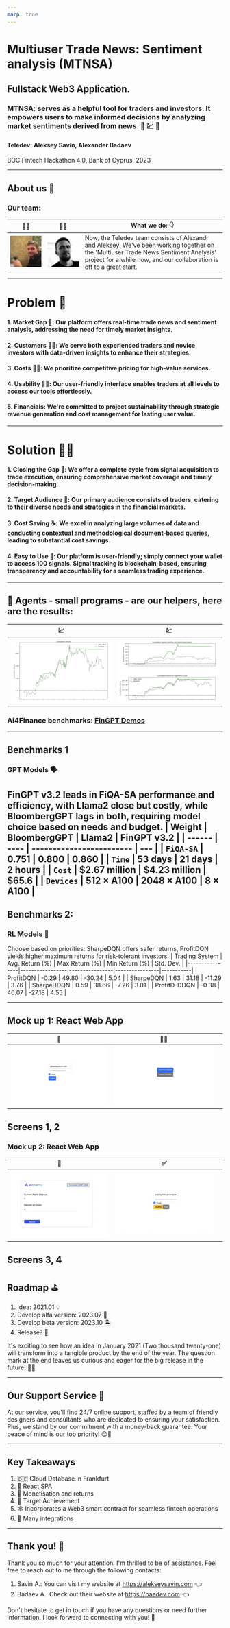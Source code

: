 ```yaml
---
marp: true
---
```


# Multiuser Trade News: Sentiment analysis (MTNSA)
## Fullstack Web3 Application.
### MTNSA: serves as a helpful tool for traders and investors. It empowers users to make informed decisions by analyzing market sentiments derived from news. 📲 💹 💸

#### Teledev: Aleksey Savin, Alexander Badaev
BOC Fintech Hackathon 4.0, Bank of Cyprus, 2023

---
## About us 🔎
### Our team:
| 👨‍💻 | 👨‍💻 | What we do: 👇| 
| ---- | ---- | ------------ | 
| ![](img/alxy_mini.jpeg) | ![](img/baadev_mini.jpeg) | Now, the Teledev team consists of Alexandr and Aleksey. We've been working together on the 'Multiuser Trade News Sentiment Analysis' project for a while now, and our collaboration is off to a great start.
---
# Problem 🤷
#### 1. Market Gap 🕺: Our platform offers real-time trade news and sentiment analysis, addressing the need for timely market insights.
#### 2. Customers 🦹‍♀️: We serve both experienced traders and novice investors with data-driven insights to enhance their strategies.
#### 3. Costs 🧙‍♂️: We prioritize competitive pricing for high-value services.
#### 4. Usability 👨‍💼: Our user-friendly interface enables traders at all levels to access our tools effortlessly.
#### 5. Financials: We're committed to project sustainability through strategic revenue generation and cost management for lasting user value.

---
# Solution 💆‍♂️
#### 1. Closing the Gap 🏪: We offer a complete cycle from signal acquisition to trade execution, ensuring comprehensive market coverage and timely decision-making.
#### 2. Target Audience 💅: Our primary audience consists of traders, catering to their diverse needs and strategies in the financial markets.
#### 3. Cost Saving ☕️: We excel in analyzing large volumes of data and conducting contextual and methodological document-based queries, leading to substantial cost savings.
#### 4. Easy to Use 📲: Our platform is user-friendly; simply connect your wallet to access 100 signals. Signal tracking is blockchain-based, ensuring transparency and accountability for a seamless trading experience.
---
## 🤖 Agents - small programs - are our helpers, here are the results: 

| 💹 | 💹 |
| ---- | ----
| ![Cummalative returns](img/gpt_models_1.jpeg) | ![Cummalative returns](img/gpt_models_2.jpeg)
### Ai4Finance benchmarks: [FinGPT Demos](https://github.com/AI4Finance-Foundation/FinGPT#fingpt-demos)
---
## Benchmarks 1
### GPT Models 🗣️
FinGPT v3.2 leads in FiQA-SA performance and efficiency, with Llama2 close but costly, while BloombergGPT lags in both, requiring model choice based on needs and budget.
| Weight | BloombergGPT | Llama2              | FinGPT v3.2  |
| ------ | ---- | ------------------------ | --- |
| `FiQA-SA` | 0.751	 | 0.800	          | 0.860   |
| `Time` | 53 days	  | 21 days	     | 2 hours   |
| `Cost` | $2.67 million	  | $4.23 million	 | $65.6   |
| `Devices` | 512 × A100	  | 2048 × A100	    | 8 × A100   |
---
## Benchmarks 2: 
### RL Models 👾
Choose based on priorities: SharpeDQN offers safer returns, ProfitDQN yields higher maximum returns for risk-tolerant investors.
| Trading System | Avg. Return (%) | Max Return (%) | Min Return (%) | Std. Dev. |
|----------------|-----------------|----------------|----------------|-----------|
| ProfitDQN      | -0.29           | 49.80          | -30.24         | 5.04      |
| SharpeDQN      | 1.63            | 31.18          | -11.29         | 3.76      |
| SharpeDDQN     | 0.59            | 38.66          | -7.26          | 3.01      |
| ProfitD-DDQN   | -0.38           | 40.07          | -27.18         | 4.55      |


---
## Mock up 1: React Web App
| 📸 | 👨‍💻 | | 
| ---- | ---- | ------------ | 
| ![](img/spa_0.jpeg) | ![](img/spa_1.jpeg) | 
Screens 1, 2
---
### Mock up 2: React Web App
| 📲 | ✅ | | 
| ---- | ---- | ------------ | 
| ![](img/spa_3_web4.jpeg) | ![](img/spa_2.jpeg) | 
Screens 3, 4
---

## Roadmap ⛳️

1. Idea: 2021.01 💡
2. Develop alfa version: 2023.07 🥇
3. Develop beta version: 2023.10 🏝️
4. Release?  🎯

 It's exciting to see how an idea in January 2021 (Two thousand twenty-one) will transform into a tangible product by the end of the year. The question mark at the end leaves us curious and eager for the big release in the future! 🚀🌟

---
## Our Support Service 🫶
At our service, you'll find 24/7 online support, staffed by a team of friendly designers and consultants who are dedicated to ensuring your satisfaction. Plus, we stand by our commitment with a money-back guarantee. Your peace of mind is our top priority! 😊🌟

---

## Key Takeaways

1. 🇩🇪 Cloud Database in Frankfurt 
2. 📄 React SPA 
3. 💱 Monetisation and returns
4. 🎯 Target Achievement
5. 🕸️ Incorporates a Web3 smart contract for seamless fintech operations 
6. 🧶 Many integrations


---
## Thank you! 🙂
Thank you so much for your attention! I'm thrilled to be of assistance. Feel free to reach out to me through the following contacts:

1) Savin A.: You can visit my website at https://alekseysavin.com 👈
2) Badaev A.: Check out their website at https://baadev.com 👈

Don't hesitate to get in touch if you have any questions or need further information. I look forward to connecting with you! 📸